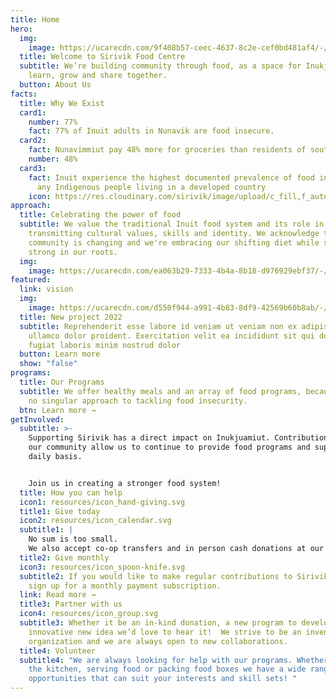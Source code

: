 ```yaml
---
title: Home
hero:
  img:
    image: https://ucarecdn.com/9f408b57-ceec-4637-8c2e-cef0bd481af4/-/resize/800x/home_hero_o5yhda.jpg
  title: Welcome to Sirivik Food Centre
  subtitle: We’re building community through food, as a space for Inukjuamiut to
    learn, grow and share together.
  button: About Us
facts:
  title: Why We Exist
  card1:
    number: 77%
    fact: 77% of Inuit adults in Nunavik are food insecure.
  card2:
    fact: Nunavimmiut pay 48% more for groceries than residents of southern Quebec.
    number: 48%
  card3:
    fact: Inuit experience the highest documented prevalence of food insecurity of
      any Indigenous people living in a developed country
    icon: https://res.cloudinary.com/sirivik/image/upload/c_fill,f_auto,g_auto,q_auto,w_auto/v1624595951/Icons/icon_globe_ba29q0.svg
approach:
  title: Celebrating the power of food
  subtitle: We value the traditional Inuit food system and its role in
    transmitting cultural values, skills and identity. We acknowledge that our
    community is changing and we're embracing our shifting diet while standing
    strong in our roots.
  img:
    image: https://ucarecdn.com/ea063b29-7333-4b4a-8b18-d976929ebf37/-/resize/800x/home_celebratingpowerfood_g2xiwn.jpg
featured:
  link: vision
  img:
    image: https://ucarecdn.com/d550f944-a991-4b83-8df9-42569b60b8ab/-/resize/800x/home_newproject_hubd752fbce31fc073c9262d2738807c9e_1162298_1200x800_fill_q75_box_smart1.jpg
  title: New project 2022
  subtitle: Reprehenderit esse labore id veniam ut veniam non ex adipisicing amet
    ullamco dolor proident. Exercitation velit ea incididunt sit qui do ipsum
    fugiat laboris minim nostrud dolor
  button: Learn more
  show: "false"
programs:
  title: Our Programs
  subtitle: We offer healthy meals and an array of food programs, because there’s
    no singular approach to tackling food insecurity.
  btn: Learn more →
getInvolved:
  subtitle: >-
    Supporting Sirivik has a direct impact on Inukjuamiut. Contributions from
    our community allow us to continue to provide food programs and support on a
    daily basis.


    Join us in creating a stronger food system!
  title: How you can help
  icon1: resources/icon_hand-giving.svg
  title1: Give today
  icon2: resources/icon_calendar.svg
  subtitle1: |
    No sum is too small.
    We also accept co-op transfers and in person cash donations at our location.
  title2: Give monthly
  icon3: resources/icon_spoon-knife.svg
  subtitle2: If you would like to make regular contributions to Sirivik you can
    sign up for a monthly payment subscription.
  link: Read more →
  title3: Partner with us
  icon4: resources/icon_group.svg
  subtitle3: Whether it be an in-kind donation, a new program to develop or an
    innovative new idea we’d love to hear it!  We strive to be an inventive
    organization and we are always open to new collaborations.
  title4: Volunteer
  subtitle4: "We are always looking for help with our programs. Whether it’s in
    the kitchen, serving food or packing food boxes we have a wide range of
    opportunities that can suit your interests and skill sets! "
---
```

